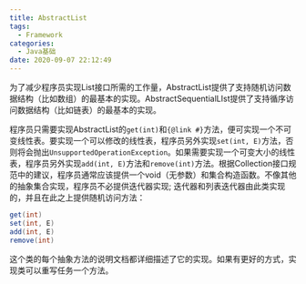 ```yaml
---
title: AbstractList
tags:
  - Framework
categories:
  - Java基础
date: 2020-09-07 22:12:49
---
```

为了减少程序员实现List接口所需的工作量，AbstractList提供了支持随机访问数据结构（比如数组）的最基本的实现。AbstractSequentialLIst提供了支持循序访问数据结构（比如链表）的最基本的实现。

<!--more-->

程序员只需要实现AbstractList的`get(int)`和`{@link #}`方法，便可实现一个不可变线性表。要实现一个可以修改的线性表，程序员另外实现`set(int, E)`方法，否则将会抛出`UnsupportedOperationException`。如果需要实现一个可变大小的线性表，程序员另外实现`add(int, E)`方法和`remove(int)`方法。根据Collection接口规范中的建议，程序员通常应该提供一个void（无参数）和集合构造函数。不像其他的抽象集合实现，程序员不必提供迭代器实现; 迭代器和列表迭代器由此类实现的，并且在此之上提供随机访问方法：

```java
get(int)
set(int, E)
add(int, E)
remove(int)
```

这个类的每个抽象方法的说明文档都详细描述了它的实现。如果有更好的方式，实现类可以重写任务一个方法。
